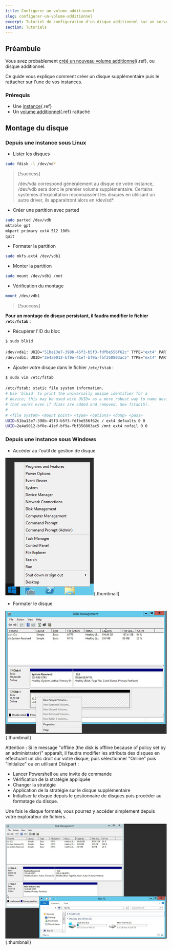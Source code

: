 ```yaml
---
title: Configurer un volume additionnel
slug: configurer-un-volume-additionnel
excerpt: Tutoriel de configuration d'un disque additionnel sur un serveur cloud dans l'offre Public Cloud
section: Tutoriels
---
```



## Préambule
Vous avez probablement [créé un nouveau volume additionnel](../guide.fr-fr.md){.ref}, ou disque additionnel.

Ce guide vous explique comment créer un disque supplémentaire puis le rattacher sur l'une de vos instances.


### Prérequis
- Une [instance](../guide.fr-fr.md){.ref}
- Un [volume additionnel](../guide.fr-fr.md){.ref} rattaché


## Montage du disque

### Depuis une instance sous Linux
- Lister les disques

```bash
sudo fdisk -l /dev/vd*
```



> [!success]
>
> /dev/vda correspond généralement au disque de votre instance, /dev/vdb sera
> donc le premier volume supplémentaire.
> Certains systèmes d'exploitation reconnaissent les disques en utilisant un
> autre driver, ils apparaitront alors en /dev/sd*.
> 

- Créer une partition avec parted

```bash
sudo parted /dev/vdb
mktable gpt
mkpart primary ext4 512 100%
quit
```

- Formater la partition

```bash
sudo mkfs.ext4 /dev/vdb1
```

- Monter la partition

```bash
sudo mount /dev/vdb1 /mnt
```

- Vérification du montage

```bash
mount /dev/vdb1
```

> [!success]

**Pour un montage de disque persistant, il faudra modifier le fichier `/etc/fstab` :**

- Récupérer l'ID du bloc

```bash
$ sudo blkid

/dev/vda1: UUID="51ba13e7-398b-45f3-b5f3-fdfbe556f62c" TYPE="ext4" PARTUUID="000132ff-01"
/dev/vdb1: UUID="2e4a9012-bf0e-41ef-bf9a-fbf350803ac5" TYPE="ext4" PARTUUID="95c4adcc-01"
```

- Ajouter votre disque dans le fichier `/etc/fstab` :

```bash
$ sudo vim /etc/fstab

/etc/fstab: static file system information.
# Use 'blkid' to print the universally unique identifier for a
# device; this may be used with UUID= as a more robust way to name devices
# that works even if disks are added and removed. See fstab(5).
#
# <file system> <mount point> <type> <options> <dump> <pass>
UUID=51ba13e7-398b-45f3-b5f3-fdfbe556f62c / ext4 defaults 0 0
UUID=2e4a9012-bf0e-41ef-bf9a-fbf350803ac5 /mnt ext4 nofail 0 0
```

### Depuis une instance sous Windows
- Accéder au l'outil de gestion de disque

![public-cloud](images/2736.png){.thumbnail}

- Formater le disque

![public-cloud](images/2737.png){.thumbnail}


Attention : Si le message "offline (the disk is offline because of policy set by an administrator)" apparaît, il faudra modifier les attributs des disques en effectuant un clic droit sur votre disque, puis sélectionner "Online" puis "Initialize" ou en utilisant Diskpart :

- Lancer Powershell ou une invite de commande
- Vérification de la stratégie appliquée
- Changer la stratégie
- Application de la stratégie sur le disque supplémentaire
- Initialiser le disque depuis le gestionnaire de disques puis procéder au formatage du disque.

Une fois le disque formaté, vous pourrez y accéder simplement depuis votre explorateur de fichiers.


![public-cloud](images/2738.png){.thumbnail}
